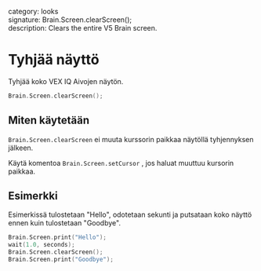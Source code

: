 category: looks  
signature: Brain.Screen.clearScreen();  
description: Clears the entire V5 Brain screen.  

# Tyhjää näyttö

Tyhjää koko VEX IQ Aivojen näytön.

```cpp
Brain.Screen.clearScreen();
```

## Miten käytetään

`Brain.Screen.clearScreen` ei muuta kurssorin paikkaa näytöllä tyhjennyksen jälkeen. 

Käytä komentoa `Brain.Screen.setCursor` , jos haluat muuttuu kursorin paikkaa.

## Esimerkki

Esimerkissä tulostetaan "Hello", odotetaan sekunti ja putsataan koko näyttö ennen kuin tulostetaan "Goodbye".

```cpp
Brain.Screen.print("Hello");
wait(1.0, seconds);
Brain.Screen.clearScreen();
Brain.Screen.print("Goodbye");
```

<advanced>
</advanced>